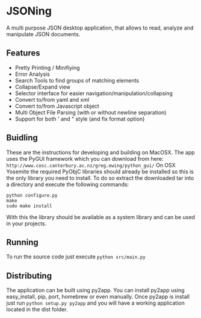 # JSONing
A multi purpose JSON desktop application, that allows to read, analyze and manipulate JSON documents.

## Features
* Pretty Printing / Minifiying
* Error Analysis
* Search Tools to find groups of matching elements
* Collapse/Expand view
* Selector interface for easier navigation/manipulation/collapsing
* Convert to/from yaml and xml
* Convert to/from Javascript object
* Multi Object File Parsing (with or without newline separation)
* Support for both ' and " style (and fix format option)

## Buidling
These are the instructions for developing and building on MacOSX. The app uses the PyGUI framework which you can download from here:
```http://www.cosc.canterbury.ac.nz/greg.ewing/python_gui/```
On OSX Yosemite the required PyObjC libraries should already be installed so this is the only library you need to install. To do so extract the downloaded tar into a directory and execute the following commands:
```
python configure.py
make
sudo make install
```
With this the library should be available as a system library and can be used in your projects.

## Running
To run the source code just execute ```python src/main.py```

## Distributing
The application can be built using py2app. You can install py2app using easy_install, pip, port, homebrew or even manually. Once py2app is install just run
```python setup.py py2app```
and you will have a working application located in the dist folder.
